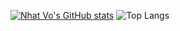 [![Nhat Vo's GitHub stats](https://github-readme-stats.vercel.app/api?username=nhatvo1502&show_icons=true&theme=calm_pink&hide=contribs&hide_boder=true)](https://nvo.one) ![Top Langs](https://github-readme-stats.vercel.app/api/top-langs/?username=nhatvo1502&layout=compact&&theme=calm_pink&hide_boder=true)
